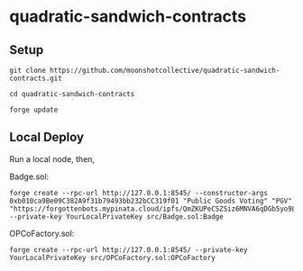 # quadratic-sandwich-contracts

## Setup

```
git clone https://github.com/moonshotcollective/quadratic-sandwich-contracts.git

cd quadratic-sandwich-contracts

forge update
```

## Local Deploy
Run a local node, then,

Badge.sol:
```
forge create --rpc-url http://127.0.0.1:8545/ --constructor-args 0xb010ca9Be09C382A9f31b79493bb232bCC319f01 "Public Goods Voting" "PGV" "https://forgottenbots.mypinata.cloud/ipfs/QmZKUPeCSZSiz6MNVA6qDGb5yo9LDG3dQMVojK8HLbynu1" --private-key YourLocalPrivateKey src/Badge.sol:Badge
```

OPCoFactory.sol:
```
forge create --rpc-url http://127.0.0.1:8545/ --private-key YourLocalPrivateKey src/OPCoFactory.sol:OPCoFactory
```
